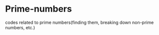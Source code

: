 # Prime-numbers
codes related to prime numbers(finding them, breaking down non-prime numbers, etc.)
